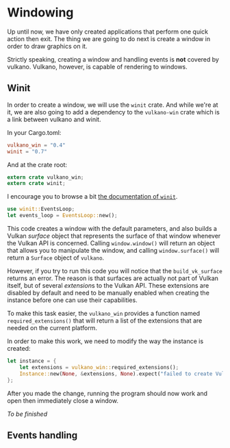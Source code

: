 # Windowing

Up until now, we have only created applications that perform one quick action then exit. The thing
we are going to do next is create a window in order to draw graphics on it.

Strictly speaking, creating a window and handling events is **not** covered by vulkano. Vulkano,
however, is capable of rendering to windows.

## Winit

In order to create a window, we will use the `winit` crate. And while we're at it, we are also
going to add a dependency to the `vulkano-win` crate which is a link between vulkano and winit.

In your Cargo.toml:

```toml
vulkano_win = "0.4"
winit = "0.7"
```

And at the crate root:

```rust
extern crate vulkano_win;
extern crate winit;
```

I encourage you to browse a bit [the documentation of `winit`](https://docs.rs/winit/0.7).

```rust
use winit::EventsLoop;
let events_loop = EventsLoop::new();
```

This code creates a window with the default parameters, and also builds a Vulkan *surface* object
that represents the surface of that window whenever the Vulkan API is concerned.
Calling `window.window()` will return an object that allows you to manipulate the window, and
calling `window.surface()` will return a `Surface` object of `vulkano`.

However, if you try to run this code you will notice that the `build_vk_surface` returns an error.
The reason is that surfaces are actually not part of Vulkan itself, but of several *extension*s
to the Vulkan API. These extensions are disabled by default and need to be manually enabled when
creating the instance before one can use their capabilities.

To make this task easier, the `vulkano_win` provides a function named `required_extensions()` that
will return a list of the extensions that are needed on the current platform.

In order to make this work, we need to modify the way the instance is created:

```rust
let instance = {
    let extensions = vulkano_win::required_extensions();
    Instance::new(None, &extensions, None).expect("failed to create Vulkan instance")
};
```

After you made the change, running the program should now work and open then immediately close
a window.

*To be finished*

## Events handling
